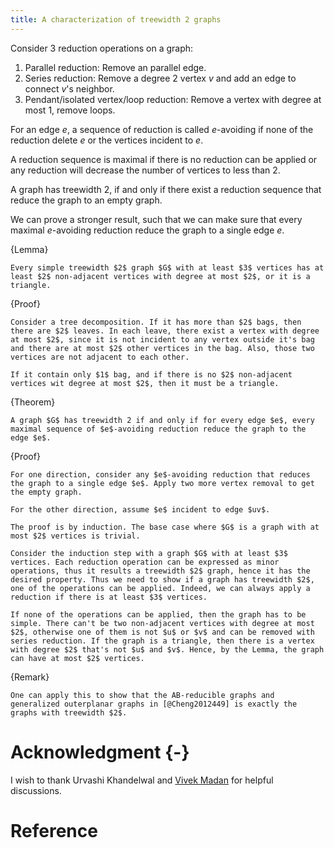 ```yaml
---
title: A characterization of treewidth 2 graphs
---
```


Consider 3 reduction operations on a graph:

1. Parallel reduction: Remove an parallel edge.
2. Series reduction: Remove a degree 2 vertex $v$ and add an edge to connect $v$'s neighbor.
3. Pendant/isolated vertex/loop reduction: Remove a vertex with degree at most $1$, remove loops.

For an edge $e$, a sequence of reduction is called $e$-avoiding if none of the reduction delete $e$ or the vertices incident to $e$.

A reduction sequence is maximal if there is no reduction can be applied or any reduction will decrease the number of vertices to less than $2$.

A graph has treewidth $2$, if and only if there exist a reduction sequence that reduce the graph to an empty graph. 

We can prove a stronger result, such that we can make sure that every maximal $e$-avoiding reduction reduce the graph to a single edge $e$.

{Lemma}

	Every simple treewidth $2$ graph $G$ with at least $3$ vertices has at least $2$ non-adjacent vertices with degree at most $2$, or it is a triangle.

{Proof}
	
	Consider a tree decomposition. If it has more than $2$ bags, then there are $2$ leaves. In each leave, there exist a vertex with degree at most $2$, since it is not incident to any vertex outside it's bag and there are at most $2$ other vertices in the bag. Also, those two vertices are not adjacent to each other. 

	If it contain only $1$ bag, and if there is no $2$ non-adjacent vertices wit degree at most $2$, then it must be a triangle.

{Theorem}
	
	A graph $G$ has treewidth 2 if and only if for every edge $e$, every maximal sequence of $e$-avoiding reduction reduce the graph to the edge $e$.

{Proof}

	For one direction, consider any $e$-avoiding reduction that reduces the graph to a single edge $e$. Apply two more vertex removal to get the empty graph. 

	For the other direction, assume $e$ incident to edge $uv$.

	The proof is by induction. The base case where $G$ is a graph with at most $2$ vertices is trivial.

	Consider the induction step with a graph $G$ with at least $3$ vertices. Each reduction operation can be expressed as minor operations, thus it results a treewidth $2$ graph, hence it has the desired property. Thus we need to show if a graph has treewidth $2$, one of the operations can be applied. Indeed, we can always apply a reduction if there is at least $3$ vertices.

	If none of the operations can be applied, then the graph has to be simple. There can't be two non-adjacent vertices with degree at most $2$, otherwise one of them is not $u$ or $v$ and can be removed with series reduction. If the graph is a triangle, then there is a vertex with degree $2$ that's not $u$ and $v$. Hence, by the Lemma, the graph can have at most $2$ vertices.

{Remark}
	
	One can apply this to show that the AB-reducible graphs and generalized outerplanar graphs in [@Cheng2012449] is exactly the graphs with treewidth $2$.

# Acknowledgment {-}

I wish to thank Urvashi Khandelwal and [Vivek Madan](http://vmadan2.web.engr.illinois.edu/) for helpful discussions.

# Reference

